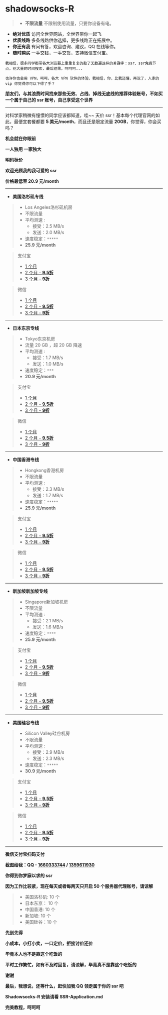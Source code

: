 # **shadowsocks-R**

>- **不限流量**
不限制使用流量，只要你设备有电。
- **绝对优质**
访问全世界网站，全世界带你一起飞
- **优质线路**
多条线路供你选择，更多线路正在拓展中。
- **你还有我**
有问有答，欢迎咨询、建议，QQ 在线等你。
- **随时购买**
一手交钱，一手交货，支持微信支付宝。

`我相信，很多同学都带各大浏览器上重重复复的敲了无数遍这样的关键字：ssr、ssr免费节点，花大量的时间搜索，最后结果，呵呵呵...`

`也许你也会用 VPN，呵呵，各大 VPN 软件的体验，我相信，你，比我还懂，再说了，人家的 vip 你觉得你可以下得了手？`

**朋友们，与其浪费时间找来那些无效、占线、掉线无底线的推荐体验账号，不如买一个属于自己的 ssr 账号，自己享受这个世界**

****

对科学家稍微有憧憬的同学应该都知道，哇~~ 天价 ssr！基本每个代理官网的如此，最便宜套餐都要 **5 美元/month**，而且还是限定流量 **20GB**，你觉得，你会买吗？

**机会就在你眼前**

**一人独用 一家独大**

**明码标价**

**欢迎光顾我的我可爱的 ssr**

**价格最低至 20.9 元/month**

***

- **美国洛杉矶专线**
>- Los Angeles洛杉矶机房
>- 不限流量
>- 平均测速 :
>   - 接受：2.5 MB/s
>   - 发送：2.0 MB/s
>- 速度稳定：`*****`
>- **25.9 元/month**

  > 支付宝
  >- [1 个月](https://i.loli.net/2019/09/22/ZG25rFcqNk9jVAm.jpg)
  >- [2 个月 - **9.5折**](https://i.loli.net/2019/09/22/iwsMA9WYZcxBKjy.jpg)
  >- [3 个月 - **9折**](https://i.loli.net/2019/09/22/nK538V7vj1NkDap.jpg)

  > 微信
  >- [1 个月](https://i.loli.net/2019/09/22/DcpPgW8yZ9H4zvE.png)
  >- [2 个月 - **9.5折**](https://i.loli.net/2019/09/22/43XEtxDiChBfW6O.png)
  >- [3 个月 - **9折**](https://i.loli.net/2019/09/22/gGp1n5hy72Wk9am.png)

***

- **日本东京专线**
>- Tokyo东京机房
>- 流量 20 GB ，超 20 GB 降速
>- 平均测速 :
>   - 接受：1.7 MB/s
>   - 发送：1.0 MB/s
>- 速度稳定：`***`
>- **20.9 元/month**

  > 支付宝
  >- [1 个月](https://i.loli.net/2019/09/22/dKSCz5oTbqR9VUs.jpg)
  >- [2 个月 - **9.5折**](https://i.loli.net/2019/09/22/qlJwoEUiAR4OeCk.jpg)
  >- [3 个月 - **9折**](https://i.loli.net/2019/09/22/fpbjBkFlmwOTUAa.jpg)

  > 微信
  >- [1 个月](https://i.loli.net/2019/09/22/wEVelLXJ69YgFHT.png)
  >- [2 个月 - **9.5折**](https://i.loli.net/2019/09/22/nbjDdkvtLPpqN4l.png)
  >- [3 个月 - **9折**](https://i.loli.net/2019/09/22/qxMkiveVLhuIJ4o.png)

***

- **中国香港专线**
>- Hongkong香港机房
>- 不限流量
>- 平均测速 :
>   - 接受：2.3 MB/s
>   - 发送：1.7 MB/s
>- 速度稳定：`*****`
>- **25.9 元/month**

  > 支付宝
  >- [1 个月](https://i.loli.net/2019/09/22/MlBZ1hCmjGVY9dx.jpg)
  >- [2 个月 - **9.5折**](https://i.loli.net/2019/09/22/OVYnIZ3NR76jzHr.jpg)
  >- [3 个月 - **9折**](https://i.loli.net/2019/09/22/unfBIel1HQ3xrbC.jpg)

  > 微信
  >- [1 个月](https://i.loli.net/2019/09/22/6EbKPHvQNFlmBkr.png)
  >- [2 个月 - **9.5折**](https://i.loli.net/2019/09/22/CVTBYS7ogjawR9E.png)
  >- [3 个月 - **9折**](https://i.loli.net/2019/09/22/HMaUXGFKc78S6s2.png)

***

- **新加坡新加坡专线**
>- Singapore新加坡机房
>- 不限流量
>- 平均测速 :
>   - 接受：2.1 MB/s
>   - 发送：1.6 MB/s
>- 速度稳定：`****`
>- **25.9 元/month**

  > 支付宝
  >- [1 个月](https://i.loli.net/2019/09/22/adDWrlIuyvA8fKT.jpg)
  >- [2 个月 - **9.5折**](https://i.loli.net/2019/09/22/OClzAPRBkLV5Urq.jpg)
  >- [3 个月 - **9折**](https://i.loli.net/2019/09/22/hJMKfLbwpegN4Yt.jpg)

  > 微信
  >- [1 个月](https://i.loli.net/2019/09/22/2BIRL51hYFnPXJq.png)
  >- [2 个月 - **9.5折**](https://i.loli.net/2019/09/22/2fMnpeob1lRuEaG.png)
  >- [3 个月 - **9折**](https://i.loli.net/2019/09/22/o7qHteICiS3c68P.png)

***

- **美国硅谷专线**
>- Silicon Valley硅谷机房
>- 不限流量
>- 平均测速 :
>   - 接受：2.9 MB/s
>   - 发送：2.3 MB/s
>- 速度稳定：`*****`
>- **30.9 元/month**

  > 支付宝
  >- [1 个月](https://i.loli.net/2019/09/22/XGHWPMkJ1D5Brl8.jpg)
  >- [2 个月 - **9.5折**](https://i.loli.net/2019/09/22/oSh13MqDTVkwuz8.jpg)
  >- [3 个月 - **9折**](https://i.loli.net/2019/09/22/23pMGNWOo5VskPc.jpg)

  > 微信
  >- [1 个月](https://i.loli.net/2019/09/22/u9XEWyqvGDTcrMP.png)
  >- [2 个月 - **9.5折**](https://i.loli.net/2019/09/22/cBrjQymqLJA25fR.png)
  >- [3 个月 - **9折**](https://i.loli.net/2019/09/22/luogmDVe2UGRhAw.png)

***

**微信支付宝扫码支付**

**截图给我：QQ - [1660333744](1660333744) / [1359611930](1359611930)**

**你得到你梦寐以求的 ssr**

**因为工作比较紧，现在每天或者每两天只开启 50 个服务器代理账号，请谅解**
>- 美国洛杉矶: 10 个
>- 日本东京： 10 个
>- 中国香港: 10 个
>- 新加坡: 10 个
>- 美国硅谷：10 个

**先到先得**

**小成本，小打小卖，一口定价，拒接讨价还价**

**毕竟本人也不是靠这个吃饭的**

**平时工作繁忙，如有不及时回复，请谅解，毕竟真不是靠这个吃饭的**

**谢谢**

**最后，我想说，还等什么，赶快加我 QQ 领走属于你的 ssr 吧**

**Shadowsocks-R 安装请看 SSR-Application.md**

**完美教程，呵呵呵**
